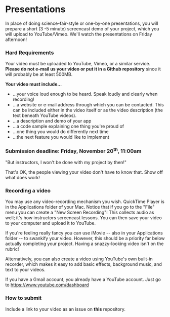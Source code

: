 # Presentations

In place of doing science-fair-style or one-by-one presentations, you will prepare a short (3 -5 minute) screencast demo of your project, which you will upload to YouTube/Vimeo. We'll watch the presentations on Friday afternoon!

### Hard Requirements

Your video must be uploaded to YouTube, Vimeo, or a similar service. **Please do not e-mail us your video or put it in a Github repository** since it will probably be at least 500MB.

**Your video must include...**

- ...your voice loud enough to be heard. Speak loudly and clearly when recording!
- ...a website or e-mail address through which you can be contacted. This can be included either in the video itself or as the video description (the text beneath YouTube videos).
- ...a description and demo of your app
- ...a code sample explaining one thing you're proud of
- ...one thing you would do differently next time
- ...the next feature you would like to implement

### Submission deadline: Friday, November 20<sup>th</sup>, 11:00am

"But instructors, I won't be done with my project by then!"

That's OK, the people viewing your video don't have to know that. Show off what does work!

### Recording a video

You may use any video-recording mechanism you wish. QuickTime Player is in the Applications folder of your Mac. Notice that if you go to the "File" menu you can create a "New Screen Recording"! This collects audio as well; it's how instructors screencast lessons. You can then save your video to your computer and upload it to YouTube.

If you're feeling really fancy you can use iMovie -- also in your Applications folder -- to swankify your video. However, this should be a priority far below actually completing your project. Having a snazzy-looking video isn't on the rubric!

Alternatively, you can also create a video using YouTube's own built-in recorder, which makes it easy to add basic effects, background music, and text to your videos.

If you have a Gmail account, you already have a YouTube account. Just go to https://www.youtube.com/dashboard

### How to submit

Include a link to your video as an issue on **this** repository.
